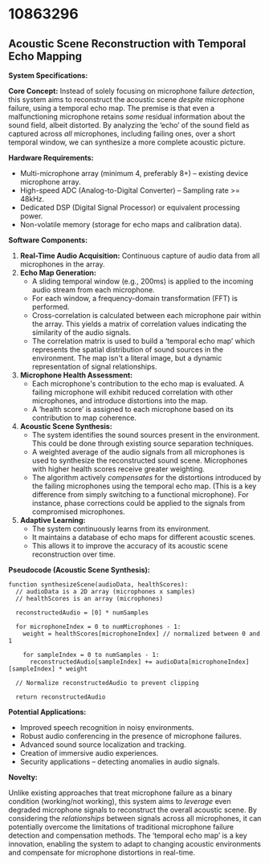 # 10863296

## Acoustic Scene Reconstruction with Temporal Echo Mapping

**System Specifications:**

**Core Concept:** Instead of solely focusing on microphone failure *detection*, this system aims to reconstruct the acoustic scene *despite* microphone failure, using a temporal echo map. The premise is that even a malfunctioning microphone retains *some* residual information about the sound field, albeit distorted. By analyzing the ‘echo’ of the sound field as captured across *all* microphones, including failing ones, over a short temporal window, we can synthesize a more complete acoustic picture.

**Hardware Requirements:**

*   Multi-microphone array (minimum 4, preferably 8+) – existing device microphone array.
*   High-speed ADC (Analog-to-Digital Converter) – Sampling rate >= 48kHz.
*   Dedicated DSP (Digital Signal Processor) or equivalent processing power.
*   Non-volatile memory (storage for echo maps and calibration data).

**Software Components:**

1.  **Real-Time Audio Acquisition:** Continuous capture of audio data from all microphones in the array.
2.  **Echo Map Generation:**  
    *   A sliding temporal window (e.g., 200ms) is applied to the incoming audio stream from each microphone.
    *   For each window, a frequency-domain transformation (FFT) is performed.
    *   Cross-correlation is calculated between each microphone pair within the array. This yields a matrix of correlation values indicating the similarity of the audio signals.
    *   The correlation matrix is used to build a ‘temporal echo map’ which represents the spatial distribution of sound sources in the environment. The map isn't a literal image, but a dynamic representation of signal relationships.
3.  **Microphone Health Assessment:**
    *   Each microphone's contribution to the echo map is evaluated. A failing microphone will exhibit reduced correlation with other microphones, and introduce distortions into the map.
    *   A ‘health score’ is assigned to each microphone based on its contribution to map coherence.
4.  **Acoustic Scene Synthesis:**
    *   The system identifies the sound sources present in the environment.  This could be done through existing source separation techniques.
    *   A weighted average of the audio signals from all microphones is used to synthesize the reconstructed sound scene. Microphones with higher health scores receive greater weighting.
    *   The algorithm actively *compensates* for the distortions introduced by the failing microphones using the temporal echo map. (This is a key difference from simply switching to a functional microphone).  For instance, phase corrections could be applied to the signals from compromised microphones.
5.  **Adaptive Learning:**
    *   The system continuously learns from its environment.
    *   It maintains a database of echo maps for different acoustic scenes.
    *   This allows it to improve the accuracy of its acoustic scene reconstruction over time.

**Pseudocode (Acoustic Scene Synthesis):**

```
function synthesizeScene(audioData, healthScores):
  // audioData is a 2D array (microphones x samples)
  // healthScores is an array (microphones)

  reconstructedAudio = [0] * numSamples

  for microphoneIndex = 0 to numMicrophones - 1:
    weight = healthScores[microphoneIndex] // normalized between 0 and 1

    for sampleIndex = 0 to numSamples - 1:
      reconstructedAudio[sampleIndex] += audioData[microphoneIndex][sampleIndex] * weight

  // Normalize reconstructedAudio to prevent clipping

  return reconstructedAudio
```

**Potential Applications:**

*   Improved speech recognition in noisy environments.
*   Robust audio conferencing in the presence of microphone failures.
*   Advanced sound source localization and tracking.
*   Creation of immersive audio experiences.
*   Security applications – detecting anomalies in audio signals.

**Novelty:**

Unlike existing approaches that treat microphone failure as a binary condition (working/not working), this system aims to *leverage* even degraded microphone signals to reconstruct the overall acoustic scene. By considering the *relationships* between signals across all microphones, it can potentially overcome the limitations of traditional microphone failure detection and compensation methods. The ‘temporal echo map’ is a key innovation, enabling the system to adapt to changing acoustic environments and compensate for microphone distortions in real-time.